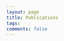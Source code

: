 ```yaml
---
layout: page
title: Publications
tags:
comments: false
---
```


<!DOCTYPE html>
<html lang="en">
<head>
    <meta charset="UTF-8">
    <meta name="viewport" content="width=device-width, initial-scale=1.0">
    <title>Publications</title>
    <style>
        body {
            font-family: -apple-system, BlinkMacSystemFont, 'Segoe UI', Roboto, sans-serif;
            line-height: 1.6;
            color: #333;
            max-width: 1000px;
            margin: 0 auto;
            padding: 20px;
            background-color: #fafafa;
        }

        .section {
            background: white;
            border-radius: 12px;
            padding: 30px;
            margin-bottom: 30px;
            box-shadow: 0 4px 15px rgba(0,0,0,0.1);
            transition: all 0.3s ease;
        }

        .section:hover {
            transform: translateY(-2px);
            box-shadow: 0 8px 25px rgba(0,0,0,0.15);
        }

        .section-header {
            font-size: 2em;
            font-weight: bold;
            color: #27ae60;
            margin-bottom: 25px;
            text-align: center;
            padding: 15px;
            background: linear-gradient(135deg, #f0f9f0 0%, #d5e8d5 100%);
            border-radius: 10px;
            border-left: 4px solid #27ae60;
        }

        .publication-item {
            background: #f8f9fa;
            padding: 20px;
            border-radius: 8px;
            margin-bottom: 15px;
            border-left: 4px solid #27ae60;
            transition: all 0.3s ease;
        }

        .publication-item:hover {
            background: #f0f9f0;
            transform: translateX(5px);
        }

        .publication-item:last-child {
            margin-bottom: 0;
        }

        .publication-text {
            font-size: 1.05em;
            line-height: 1.7;
        }

        .publication-text a {
            color: #27ae60;
            text-decoration: none;
            font-weight: 600;
            transition: all 0.3s ease;
        }

        .publication-text a:hover {
            color: #1e8449;
            text-decoration: underline;
        }

        .journal-name {
            font-style: italic;
            color: #2c3e50;
            font-weight: 500;
        }

        .author-highlight {
            font-weight: bold;
            color: #27ae60;
        }

        .doi-link {
            display: inline-block;
            background: #e8f5e8;
            padding: 4px 8px;
            border-radius: 4px;
            font-size: 0.9em;
            margin-top: 5px;
            transition: all 0.3s ease;
        }

        .doi-link:hover {
            background: #27ae60;
            color: white;
        }

        @media (max-width: 768px) {
            body {
                padding: 10px;
            }

            .section {
                padding: 20px;
            }

            .section-header {
                font-size: 1.6em;
                padding: 10px;
            }

            .publication-item {
                padding: 15px;
            }
        }
    </style>
</head>
<body>
    <div class="section">
        <div class="section-header">Papers</div>
        
        <div class="publication-item">
            <div class="publication-text">
                Hanrahan, J., A. Maynard, <span class="author-highlight">S.Y. Murphy</span>, C. Zercher, and A. Fitzpatrick, 2017: 
                <a href="https://journals.ametsoc.org/jamc/article/56/10/2869/20343/Examining-the-Climatology-of-Shortwave-Radiation">Examining the Climatology of Shortwave Radiation in the Northeastern United States.</a> 
                <span class="journal-name">J. Appl. Meteor. Climatol.</span>, 56, 2869–2881, 
                <a href="https://doi.org/10.1175/JAMC-D-16-0420.1" class="doi-link">https://doi.org/10.1175/JAMC-D-16-0420.1</a>
            </div>
        </div>

        <div class="publication-item">
            <div class="publication-text">
                Walden, V. P., Hudson, S. R., Cohen, L., <span class="author-highlight">Murphy, S. Y.</span>, and Granskog, M. A. (2017), 
                <a href="https://agupubs.onlinelibrary.wiley.com/doi/full/10.1002/2016JD026091">Atmospheric components of the surface energy budget over young sea ice: Results from the N‐ICE2015 campaign.</a> 
                <span class="journal-name">J. Geophys. Res. Atmos.</span>, 122, 8427–8446, 
                <a href="https://doi.org/10.1002/2016JD026091" class="doi-link">doi:10.1002/2016JD026091</a>
            </div>
        </div>
    </div>

    <div class="section">
        <div class="section-header">Datasets</div>
        
        <div class="publication-item">
            <div class="publication-text">
                Walden, V. P., <span class="author-highlight">Murphy, S.</span>, Hudson, S. R., & Cohen, L. (2017). 
                <a href="https://doi.org/10.21334/npolar.2017.298013b7">N-ICE2015 atmospheric turbulent fluxes [Data set].</a> 
                Norwegian Polar Institute. 
                <a href="https://doi.org/10.21334/npolar.2017.298013b7" class="doi-link">https://doi.org/10.21334/npolar.2017.298013b7</a>
            </div>
        </div>
    </div>
</body>
</html>
